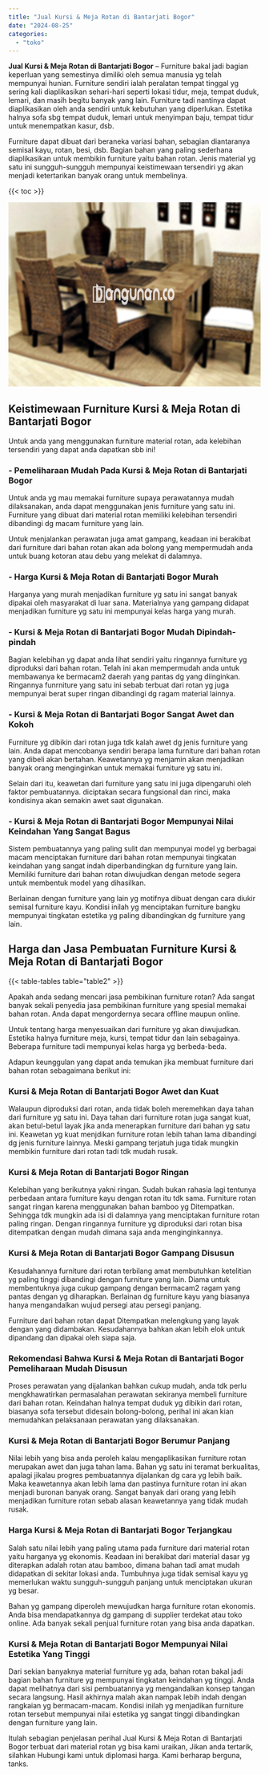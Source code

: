 ```yaml
---
title: "Jual Kursi & Meja Rotan di Bantarjati Bogor"
date: "2024-08-25"
categories: 
  - "toko"
---
```


**Jual Kursi & Meja Rotan di Bantarjati Bogor** – Furniture bakal jadi bagian keperluan yang semestinya dimiliki oleh semua manusia yg telah mempunyai hunian. Furniture sendiri ialah peralatan tempat tinggal yg sering kali diaplikasikan sehari-hari seperti lokasi tidur, meja, tempat duduk, lemari, dan masih begitu banyak yang lain. Furniture tadi nantinya dapat diaplikasikan oleh anda sendiri untuk kebutuhan yang diperlukan. Estetika halnya sofa sbg tempat duduk, lemari untuk menyimpan baju, tempat tidur untuk menempatkan kasur, dsb.

Furniture dapat dibuat dari beraneka variasi bahan, sebagian diantaranya semisal kayu, rotan, besi, dsb. Bagian bahan yang paling sederhana diaplikasikan untuk membikin furniture yaitu bahan rotan. Jenis material yg satu ini sungguh-sungguh mempunyai keistimewaan tersendiri yg akan menjadi ketertarikan banyak orang untuk membelinya.

{{< toc >}}

![Jual Kursi & Meja Rotan di Bantarjati Bogor](/images/kursi-meja-rotan-murah16.png)

## Keistimewaan Furniture Kursi & Meja Rotan di Bantarjati Bogor

Untuk anda yang menggunakan furniture material rotan, ada kelebihan tersendiri yang dapat anda dapatkan sbb ini!

### \- Pemeliharaan Mudah Pada Kursi & Meja Rotan di Bantarjati Bogor

Untuk anda yg mau memakai furniture supaya perawatannya mudah dilaksanakan, anda dapat menggunakan jenis furniture yang satu ini. Furniture yang dibuat dari material rotan memiliki kelebihan tersendiri dibandingi dg macam furniture yang lain.

Untuk menjalankan perawatan juga amat gampang, keadaan ini berakibat dari furniture dari bahan rotan akan ada bolong yang mempermudah anda untuk buang kotoran atau debu yang melekat di dalamnya.

### \- Harga Kursi & Meja Rotan di Bantarjati Bogor Murah

Harganya yang murah menjadikan furniture yg satu ini sangat banyak dipakai oleh masyarakat di luar sana. Materialnya yang gampang didapat menjadikan furniture yg satu ini mempunyai kelas harga yang murah.

### \- Kursi & Meja Rotan di Bantarjati Bogor Mudah Dipindah-pindah

Bagian kelebihan yg dapat anda lihat sendiri yaitu ringannya furniture yg diproduksi dari bahan rotan. Telah ini akan mempermudah anda untuk membawanya ke bermacam2 daerah yang pantas dg yang diinginkan. Ringannya funrniture yang satu ini sebab terbuat dari rotan yg juga mempunyai berat super ringan dibandingi dg ragam material lainnya.

### \- Kursi & Meja Rotan di Bantarjati Bogor Sangat Awet dan Kokoh

Furniture yg dibikin dari rotan juga tdk kalah awet dg jenis furniture yang lain. Anda dapat mencobanya sendiri berapa lama furniture dari bahan rotan yang dibeli akan bertahan. Keawetannya yg menjamin akan menjadikan banyak orang menginginkan untuk memakai furniture yg satu ini.

Selain dari itu, keawetan dari furniture yang satu ini juga dipengaruhi oleh faktor pembuatannya. diciptakan secara fungsional dan rinci, maka kondisinya akan semakin awet saat digunakan.

### \- Kursi & Meja Rotan di Bantarjati Bogor Mempunyai Nilai Keindahan Yang Sangat Bagus

Sistem pembuatannya yang paling sulit dan mempunyai model yg berbagai macam menciptakan furniture dari bahan rotan mempunyai tingkatan keindahan yang sangat indah diperbandingkan dg furniture yang lain. Memiliki furniture dari bahan rotan diwujudkan dengan metode segera untuk membentuk model yang dihasilkan.

Berlainan dengan furniture yang lain yg motifnya dibuat dengan cara diukir semisal furniture kayu. Kondisi inilah yg menciptakan furniture bangku mempunyai tingkatan estetika yg paling dibandingkan dg furniture yang lain.

## Harga dan Jasa Pembuatan Furniture Kursi & Meja Rotan di Bantarjati Bogor

{{< table-tables table="table2" >}}

Apakah anda sedang mencari jasa pembikinan furniture rotan? Ada sangat banyak sekali penyedia jasa pembikinan furniture yang spesial memakai bahan rotan. Anda dapat mengordernya secara offline maupun online.

Untuk tentang harga menyesuaikan dari furniture yg akan diwujudkan. Estetika halnya furniture meja, kursi, tempat tidur dan lain sebagainya. Beberapa furniture tadi mempunyai kelas harga yg berbeda-beda.

Adapun keunggulan yang dapat anda temukan jika membuat furniture dari bahan rotan sebagaimana berikut ini:

### Kursi & Meja Rotan di Bantarjati Bogor Awet dan Kuat

Walaupun diproduksi dari rotan, anda tidak boleh meremehkan daya tahan dari furniture yg satu ini. Daya tahan dari furniture rotan juga sangat kuat, akan betul-betul layak jika anda menerapkan furniture dari bahan yg satu ini. Keawetan yg kuat menjdikan furniture rotan lebih tahan lama dibandingi dg jenis furniture lainnya. Meski gampang terjatuh juga tidak mungkin membikin furniture dari rotan tadi tdk mudah rusak.

### Kursi & Meja Rotan di Bantarjati Bogor Ringan

Kelebihan yang berikutnya yakni ringan. Sudah bukan rahasia lagi tentunya perbedaan antara furniture kayu dengan rotan itu tdk sama. Furniture rotan sangat ringan karena menggunakan bahan bamboo yg Ditempatkan. Sehingga tdk mungkin ada isi di dalamnya yang menciptakan furniture rotan paling ringan. Dengan ringannya furniture yg diproduksi dari rotan bisa ditempatkan dengan mudah dimana saja anda menginginkannya.

### Kursi & Meja Rotan di Bantarjati Bogor Gampang Disusun

Kesudahannya furniture dari rotan terbilang amat membutuhkan ketelitian yg paling tinggi dibandingi dengan furniture yang lain. Diama untuk membentuknya juga cukup gampang dengan bermacam2 ragam yang pantas dengan yg diharapkan. Berlainan dg furniture kayu yang biasanya hanya mengandalkan wujud persegi atau persegi panjang.

Furniture dari bahan rotan dapat Ditempatkan melengkung yang layak dengan yang didambakan. Kesudahannya bahkan akan lebih elok untuk dipandang dan dipakai oleh siapa saja.

### Rekomendasi Bahwa Kursi & Meja Rotan di Bantarjati Bogor Pemeliharaan Mudah Disusun

Proses perawatan yang dijalankan bahkan cukup mudah, anda tdk perlu mengkhawatirkan permasalahan perawatan sekiranya membeli furniture dari bahan rotan. Keindahan halnya tempat duduk yg dibikin dari rotan, biasanya sofa tersebut didesain bolong-bolong, perihal ini akan kian memudahkan pelaksanaan perawatan yang dilaksanakan.

### Kursi & Meja Rotan di Bantarjati Bogor Berumur Panjang

Nilai lebih yang bisa anda peroleh kalau mengaplikasikan furniture rotan merupakan awet dan juga tahan lama. Bahan yg satu ini teramat berkualitas, apalagi jikalau progres pembuatannya dijalankan dg cara yg lebih baik. Maka keawetannya akan lebih lama dan pastinya furniture rotan ini akan menjadi buronan banyak orang. Sangat banyak dari orang yang lebih menjadikan furniture rotan sebab alasan keawetannya yang tidak mudah rusak.

### Harga Kursi & Meja Rotan di Bantarjati Bogor Terjangkau

Salah satu nilai lebih yang paling utama pada furniture dari material rotan yaitu harganya yg ekonomis. Keadaan ini berakibat dari material dasar yg diterapkan adalah rotan atau bamboo, dimana bahan tadi amat mudah didapatkan di sekitar lokasi anda. Tumbuhnya juga tidak semisal kayu yg memerlukan waktu sungguh-sungguh panjang untuk menciptakan ukuran yg besar.

Bahan yg gampang diperoleh mewujudkan harga furniture rotan ekonomis. Anda bisa mendapatkannya dg gampang di supplier terdekat atau toko online. Ada banyak sekali penjual furniture rotan yang bisa anda dapatkan.

### Kursi & Meja Rotan di Bantarjati Bogor Mempunyai Nilai Estetika Yang Tinggi

Dari sekian banyaknya material furniture yg ada, bahan rotan bakal jadi bagian bahan furniture yg mempunyai tingkatan keindahan yg tinggi. Anda dapat melihatnya dari sisi pembuatannya yg mengandalkan konsep tangan secara langsung. Hasil akhirnya malah akan nampak lebih indah dengan rangkaian yg bermacam-macam. Kondisi inilah yg menjadikan furniture rotan tersebut mempunyai nilai estetika yg sangat tinggi dibandingkan dengan furniture yang lain.

Itulah sebagian penjelasan perihal Jual Kursi & Meja Rotan di Bantarjati Bogor terbuat dari material rotan yg bisa kami uraikan, Jikan anda tertarik, silahkan Hubungi kami untuk diplomasi harga. Kami berharap berguna, tanks.
